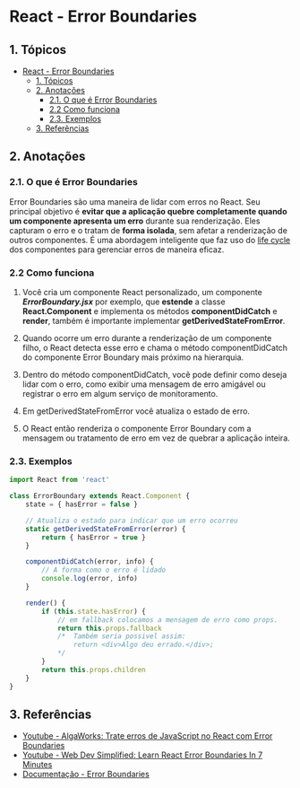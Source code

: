 # React - Error Boundaries

## 1. Tópicos

- [React - Error Boundaries](#react---error-boundaries)
  - [1. Tópicos](#1-tópicos)
  - [2. Anotações](#2-anotações)
    - [2.1. O que é Error Boundaries](#21-o-que-é-error-boundaries)
    - [2.2 Como funciona](#22-como-funciona)
    - [2.3. Exemplos](#23-exemplos)
  - [3. Referências](#3-referências)

## 2. Anotações


### 2.1. O que é Error Boundaries


Error Boundaries são uma maneira de lidar com erros no React. Seu principal objetivo é **evitar que a aplicação quebre completamente quando um componente apresenta um erro** durante sua renderização. Eles capturam o erro e o tratam de **forma isolada**, sem afetar a renderização de outros componentes. É uma abordagem inteligente que faz uso do [life cycle](https://github.com/oisol/react-study/blob/main/notes/3.%20React%20-%20Ciclo%20de%20Vida%20de%20Components.md#22-as-fun%C3%A7%C3%B5es-de-cada-fase) dos componentes para gerenciar erros de maneira eficaz.


### 2.2 Como funciona


1. Você cria um componente React personalizado, um componente ***ErrorBoundary.jsx*** por exemplo, que **estende** a classe **React.Component** e implementa os métodos **componentDidCatch** e **render**, também é importante implementar **getDerivedStateFromError**.

2. Quando ocorre um erro durante a renderização de um componente filho, o React detecta esse erro e chama o método componentDidCatch do componente Error Boundary mais próximo na hierarquia.

3. Dentro do método componentDidCatch, você pode definir como deseja lidar com o erro, como exibir uma mensagem de erro amigável ou registrar o erro em algum serviço de monitoramento.

4. Em getDerivedStateFromError você atualiza o estado de erro. 

5. O React então renderiza o componente Error Boundary com a mensagem ou tratamento de erro em vez de quebrar a aplicação inteira.


### 2.3. Exemplos


```js
import React from 'react'

class ErrorBoundary extends React.Component {
    state = { hasError = false }

    // Atualiza o estado para indicar que um erro ocorreu
    static getDerivedStateFromError(error) {
        return { hasError = true }
    }

    componentDidCatch(error, info) {
        // A forma como o erro é lidado
        console.log(error, info)
    }

    render() {
        if (this.state.hasError) {
            // em fallback colocamos a mensagem de erro como props.
            return this.props.fallback
            /*  Também seria possivel assim:
                return <div>Algo deu errado.</div>;
            */
        }
        return this.props.children
    }
}
```

## 3. Referências


- [Youtube - AlgaWorks: Trate erros de JavaScript no React com Error Boundaries](https://www.youtube.com/watch?v=vfwbOgpSvQA)
- [Youtube - Web Dev Simplified: Learn React Error Boundaries In 7 Minutes](https://www.youtube.com/watch?v=_FuDMEgIy7I)
- [Documentação - Error Boundaries](https://pt-br.legacy.reactjs.org/docs/error-boundaries.html)

